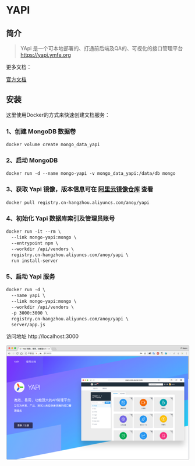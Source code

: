 YAPI
===

## 简介

> YApi 是一个可本地部署的、打通前后端及QA的、可视化的接口管理平台<https://yapi.ymfe.org>

更多文档：

[官方文档](https://yapi.ymfe.org/documents/index.html)

## 安装

这里使用Docker的方式来快速创建文档服务：

### 1、创建 MongoDB 数据卷

```shell
docker volume create mongo_data_yapi
```

### 2、启动 MongoDB

```shell
docker run -d --name mongo-yapi -v mongo_data_yapi:/data/db mongo
```

### 3、获取 Yapi 镜像，版本信息可在 [阿里云镜像仓库](https://link.jianshu.com/?t=https%3A%2F%2Fdev.aliyun.com%2Fdetail.html%3Fspm%3D5176.1972343.2.26.I97LV8%26repoId%3D139034) 查看

```shell
docker pull registry.cn-hangzhou.aliyuncs.com/anoy/yapi
```

### 4、初始化 Yapi 数据库索引及管理员账号

```shell
docker run -it --rm \
  --link mongo-yapi:mongo \
  --entrypoint npm \
  --workdir /api/vendors \
  registry.cn-hangzhou.aliyuncs.com/anoy/yapi \
  run install-server
```

### 5、启动 Yapi 服务

```shell
docker run -d \
  --name yapi \
  --link mongo-yapi:mongo \
  --workdir /api/vendors \
  -p 3000:3000 \
  registry.cn-hangzhou.aliyuncs.com/anoy/yapi \
  server/app.js
```

访问地址 http://localhost:3000

![pic](img.resource/2018-04-27_11.36.png)